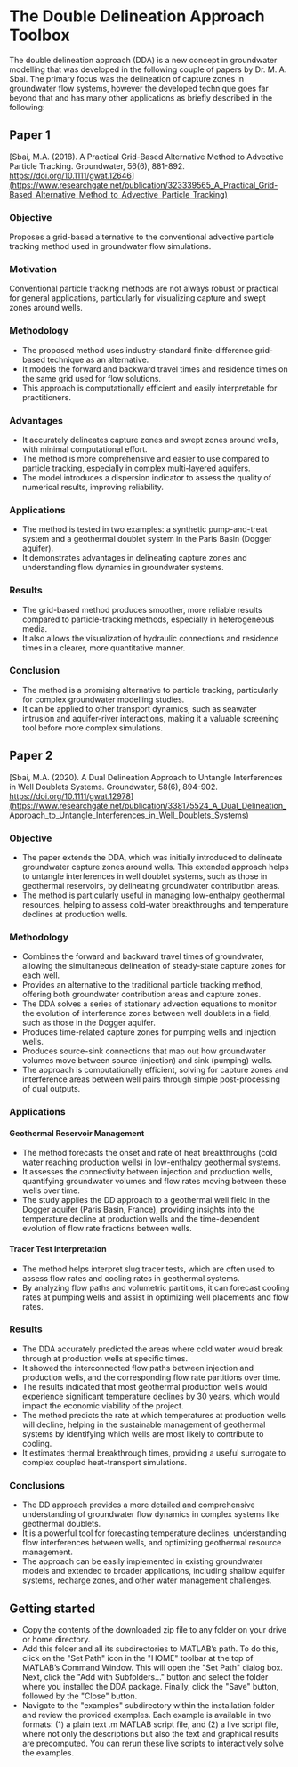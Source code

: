 # The Double Delineation Approach Toolbox
The double delineation approach (DDA) is a new concept in groundwater modelling that was developed in the following couple of papers by Dr. M. A. Sbai. The primary focus was the delineation of capture zones in groundwater flow systems, however the developed technique goes far beyond that and has many other applications as briefly described in the following:


## Paper 1
[Sbai, M.A. (2018). A Practical Grid-Based Alternative Method to Advective Particle Tracking. Groundwater, 56(6), 881-892. https://doi.org/10.1111/gwat.12646](https://www.researchgate.net/publication/323339565_A_Practical_Grid-Based_Alternative_Method_to_Advective_Particle_Tracking)

### Objective
Proposes a grid-based alternative to the conventional advective particle tracking method used in groundwater flow simulations.

### Motivation
Conventional particle tracking methods are not always robust or practical for general applications, particularly for visualizing capture and swept zones around wells.

### Methodology
- The proposed method uses industry-standard finite-difference grid-based technique as an alternative. 
- It models the forward and backward travel times and residence times on the same grid used for flow solutions. 
- This approach is computationally efficient and easily interpretable for practitioners.

### Advantages
- It accurately delineates capture zones and swept zones around wells, with minimal computational effort.
- The method is more comprehensive and easier to use compared to particle tracking, especially in complex multi-layered aquifers.
- The model introduces a dispersion indicator to assess the quality of numerical results, improving reliability.

### Applications
- The method is tested in two examples: a synthetic pump-and-treat system and a geothermal doublet system in the Paris Basin (Dogger aquifer).
- It demonstrates advantages in delineating capture zones and understanding flow dynamics in groundwater systems.

### Results 
- The grid-based method produces smoother, more reliable results compared to particle-tracking methods, especially in heterogeneous media.
- It also allows the visualization of hydraulic connections and residence times in a clearer, more quantitative manner.

### Conclusion
- The method is a promising alternative to particle tracking, particularly for complex groundwater modelling studies.
- It can be applied to other transport dynamics, such as seawater intrusion and aquifer-river interactions, making it a valuable screening tool before more complex simulations.


## Paper 2
[Sbai, M.A. (2020). A Dual Delineation Approach to Untangle Interferences in Well Doublets Systems. Groundwater, 58(6), 894-902. https://doi.org/10.1111/gwat.12978](https://www.researchgate.net/publication/338175524_A_Dual_Delineation_Approach_to_Untangle_Interferences_in_Well_Doublets_Systems)

### Objective 
- The paper extends the DDA, which was initially introduced to delineate groundwater capture zones around wells. This extended approach helps to untangle interferences in well doublet systems, such as those in geothermal reservoirs, by delineating groundwater contribution areas.
- The method is particularly useful in managing low-enthalpy geothermal resources, helping to assess cold-water breakthroughs and temperature declines at production wells.

### Methodology
- Combines the forward and backward travel times of groundwater, allowing the simultaneous delineation of steady-state capture zones for each well.
- Provides an alternative to the traditional particle tracking method, offering both groundwater contribution areas and capture zones.
- The DDA solves a series of stationary advection equations to monitor the evolution of interference zones between well doublets in a field, such as those in the Dogger aquifer.
- Produces time-related capture zones for pumping wells and injection wells.
- Produces source-sink connections that map out how groundwater volumes move between source (injection) and sink (pumping) wells.
- The approach is computationally efficient, solving for capture zones and interference areas between well pairs through simple post-processing of dual outputs.

### Applications
#### Geothermal Reservoir Management
- The method forecasts the onset and rate of heat breakthroughs (cold water reaching production wells) in low-enthalpy geothermal systems.
- It assesses the connectivity between injection and production wells, quantifying groundwater volumes and flow rates moving between these wells over time.
- The study applies the DD approach to a geothermal well field in the Dogger aquifer (Paris Basin, France), providing insights into the temperature decline at production wells and the time-dependent evolution of flow rate fractions between wells.
#### Tracer Test Interpretation
- The method helps interpret slug tracer tests, which are often used to assess flow rates and cooling rates in geothermal systems.
- By analyzing flow paths and volumetric partitions, it can forecast cooling rates at pumping wells and assist in optimizing well placements and flow rates.

### Results
- The DDA accurately predicted the areas where cold water would break through at production wells at specific times.
- It showed the interconnected flow paths between injection and production wells, and the corresponding flow rate partitions over time.
- The results indicated that most geothermal production wells would experience significant temperature declines by 30 years, which would impact the economic viability of the project.
- The method predicts the rate at which temperatures at production wells will decline, helping in the sustainable management of geothermal systems by identifying which wells are most likely to contribute to cooling.
- It estimates thermal breakthrough times, providing a useful surrogate to complex coupled heat-transport simulations.

### Conclusions
- The DD approach provides a more detailed and comprehensive understanding of groundwater flow dynamics in complex systems like geothermal doublets.
- It is a powerful tool for forecasting temperature declines, understanding flow interferences between wells, and optimizing geothermal resource management.
- The approach can be easily implemented in existing groundwater models and extended to broader applications, including shallow aquifer systems, recharge zones, and other water management challenges.


## Getting started 
- Copy the contents of the downloaded zip file to any folder on your drive or home directory.
- Add this folder and all its subdirectories to MATLAB’s path. To do this, click on the "Set Path" icon in the "HOME" toolbar at the top of MATLAB’s Command Window. This will open the "Set Path" dialog box. Next, click the "Add with Subfolders..." button and select the folder where you installed the DDA package. Finally, click the "Save" button, followed by the "Close" button. 
- Navigate to the "examples" subdirectory within the installation folder and review the provided examples. Each example is available in two formats: (1) a plain text .m MATLAB script file, and (2) a live script file, where not only the descriptions but also the text and graphical results are precomputed. You can rerun these live scripts to interactively solve the examples.






